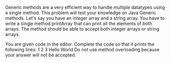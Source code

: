 Generic methods are a very efficient way to handle multiple datatypes using a single method. This problem will test your knowledge on Java Generic methods.
Let's say you have an integer array and a string array. You have to write a single method printArray that can print all the elements of both arrays. The method should be able to accept both integer arrays or string arrays.

You are given code in the editor. Complete the code so that it prints the following lines:
1
2
3
Hello
World
Do not use method overloading because your answer will not be accepted.